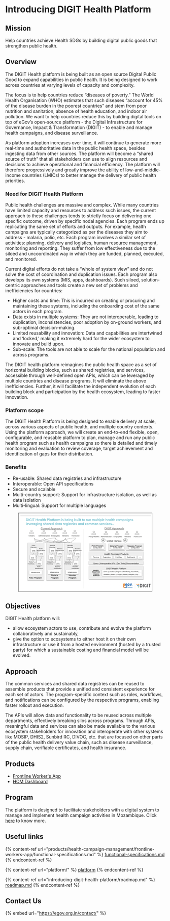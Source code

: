 # Introducing DIGIT Health Platform

## Mission

Help countries achieve Health SDGs by building digital public goods that strengthen public health.

## Overview

The DIGIT Health platform is being built as an open source Digital Public Good to expand capabilities in public health. It is being designed to work across countries at varying levels of capacity and complexity.

The focus is to help countries reduce “diseases of poverty.” The World Health Organisation (WHO) estimates that such diseases “account for 45% of the disease burden in the poorest countries” and stem from poor nutrition and sanitation, absence of health education, and indoor air pollution. We want to help countries reduce this by building digital tools on top of eGov’s open-source platform - the Digital Infrastructure for Governance, Impact & Transformation (DIGIT) - to enable and manage health campaigns, and disease surveillance.

As platform adoption increases over time, it will continue to generate more real-time and authoritative data in the public health space, besides ingesting data from other sources. The platform will become a “shared source of truth” that all stakeholders can use to align resources and decisions to achieve operational and financial efficiency. The platform will therefore progressively and greatly improve the ability of low-and-middle-income countries (LMICs) to better manage the delivery of public health priorities.

### Need for DIGIT Health Platform

Public health challenges are massive and complex. While many countries have limited capacity and resources to address such issues, the current approach to these challenges tends to strictly focus on delivering one specific outcome, driven by specific nodal agencies. Each program ends up replicating the same set of efforts and outputs. For example, health campaigns are typically categorized as per the diseases they aim to address - malaria, polio, etc. Each program involves a similar set of activities: planning, delivery and logistics, human resource management, monitoring and reporting. They suffer from low effectiveness due to the siloed and uncoordinated way in which they are funded, planned, executed, and monitored.&#x20;

Current digital efforts do not take a “whole of system view” and do not solve the cost of coordination and duplication issues. Each program also develops its own systems (MIS, apps, dashboards). Such siloed, solution-centric approaches and tools create a new set of problems and inefficiencies for countries:

* Higher costs and time: This is incurred on creating or procuring and maintaining these systems, including the onboarding cost of the same actors in each program.
* Data exists in multiple systems: They are not interoperable, leading to duplication, inconsistencies, poor adoption by on-ground workers, and sub-optimal decision-making.
* Limited reusability and innovation: Data and capabilities are intertwined and ‘locked,’ making it extremely hard for the wider ecosystem to innovate and build upon.
* Sub-scale: The tools are not able to scale for the national population and across programs.

The DIGIT health platform reimagines the public health space as a set of horizontal building blocks, such as shared registries, and services, accessible through well-defined open APIs, which can be leveraged by multiple countries and disease programs. It will eliminate the above inefficiencies. Further, it will facilitate the independent evolution of each building block and participation by the health ecosystem, leading to faster innovation.

### Platform scope

The DIGIT Health Platform is being designed to enable delivery at scale, across various aspects of public health, and multiple country contexts. Using the platform approach, we will create an end-to-end flexible, open, configurable, and reusable platform to plan, manage and run any public health program such as health campaigns so there is detailed and timely monitoring and evaluation to review coverage, target achievement and identification of gaps for their distribution.

### Benefits

* Re-usable: Shared data registries and infrastructure
* Interoperable: Open API specifications
* Secure and scalable
* Multi-country support: Support for infrastructure isolation, as well as data isolation
* Multi-lingual: Support for multiple languages

<figure><img src=".gitbook/assets/Screenshot 2023-02-10 at 3.13.43 PM (2).png" alt=""><figcaption></figcaption></figure>

## Objectives

DIGIT Health platform will:

* allow ecosystem actors to use, contribute and evolve the platform collaboratively and sustainably,
* give the option to ecosystems to either host it on their own infrastructure or use it from a hosted environment (hosted by a trusted party) for which a sustainable costing and financial model will be evolved.&#x20;

## Approach

The common services and shared data registries can be reused to assemble products that provide a unified and consistent experience for each set of actors. The program-specific context such as roles, workflows, and notifications can be configured by the respective programs, enabling faster rollout and execution.&#x20;

The APIs will allow data and functionality to be reused across multiple departments, effectively breaking silos across programs. Through APIs, meaningful data and services can also be made available to the various ecosystem stakeholders for innovation and interoperate with other systems like MOSIP, DHIS2, Sunbird RC, DIVOC, etc. that are focused on other parts of the public health delivery value chain, such as disease surveillance, supply chain, verifiable certificates, and health insurance.

## Products

* [Frontline Worker's App](products/health-campaign-management/frontline-workers-app/)
* [HCM Dashboard](products/health-campaign-management/campaign-management-dashboard/configuration/hcm-dashboard-master-promotion-guide.md)

## Program

The platform is designed to facilitate stakeholders with a digital system to manage and implement health campaign activities in Mozambique. Click [here](program/) to know more.&#x20;

## Useful links

{% content-ref url="products/health-campaign-management/frontline-workers-app/functional-specifications.md" %}
[functional-specifications.md](products/health-campaign-management/frontline-workers-app/functional-specifications.md)
{% endcontent-ref %}

{% content-ref url="platform/" %}
[platform](platform/)
{% endcontent-ref %}

{% content-ref url="introducing-digit-health-platform/roadmap.md" %}
[roadmap.md](introducing-digit-health-platform/roadmap.md)
{% endcontent-ref %}

## Contact Us

{% embed url="https://egov.org.in/contact/" %}

